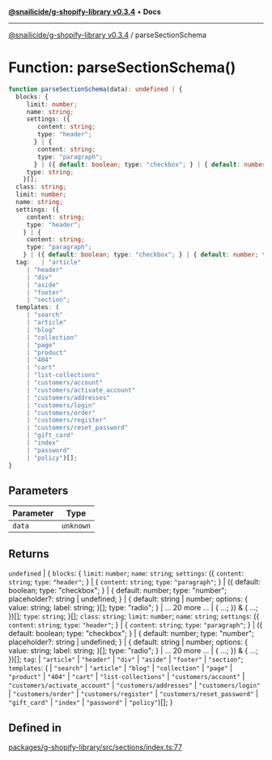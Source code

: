 [**@snailicide/g-shopify-library v0.3.4**](../README.md) • **Docs**

---

[@snailicide/g-shopify-library v0.3.4](../README.md) / parseSectionSchema

# Function: parseSectionSchema()

```ts
function parseSectionSchema(data): undefined | {
  blocks: {
     limit: number;
     name: string;
     settings: ({
        content: string;
        type: "header";
       } | {
        content: string;
        type: "paragraph";
       } | ({ default: boolean; type: "checkbox"; } | { default: number; type: "number"; placeholder?: string | undefined; } | { default: string | number; options: { value: string; label: string; }[]; type: "radio"; } | ... 20 more ... | { ...; }) & { ...; })[];
     type: string;
    }[];
  class: string;
  limit: number;
  name: string;
  settings: ({
     content: string;
     type: "header";
    } | {
     content: string;
     type: "paragraph";
    } | ({ default: boolean; type: "checkbox"; } | { default: number; type: "number"; placeholder?: string | undefined; } | { default: string | number; options: { value: string; label: string; }[]; type: "radio"; } | ... 20 more ... | { ...; }) & { ...; })[];
  tag:   | "article"
     | "header"
     | "div"
     | "aside"
     | "footer"
     | "section";
  templates: (
     | "search"
     | "article"
     | "blog"
     | "collection"
     | "page"
     | "product"
     | "404"
     | "cart"
     | "list-collections"
     | "customers/account"
     | "customers/activate_account"
     | "customers/addresses"
     | "customers/login"
     | "customers/order"
     | "customers/register"
     | "customers/reset_password"
     | "gift_card"
     | "index"
     | "password"
     | "policy")[];
}
```

## Parameters

| Parameter | Type      |
| --------- | --------- |
| `data`    | `unknown` |

## Returns

`undefined` | \{ `blocks`: \{ `limit`: `number`; `name`: `string`; `settings`:
(\{ `content`: `string`; `type`: `"header"`; } | \{ `content`: `string`; `type`:
`"paragraph"`; } | (\{ default: boolean; type: "checkbox"; } | \{ default:
number; type: "number"; placeholder?: string | undefined; } | \{ default: string
| number; options: \{ value: string; label: string; }\[]; type: "radio"; } | ...
20 more ... | \{ ...; }) & \{ ...; })\[]; `type`: `string`; }\[]; `class`:
`string`; `limit`: `number`; `name`: `string`; `settings`: (\{ `content`:
`string`; `type`: `"header"`; } | \{ `content`: `string`; `type`: `"paragraph"`;
} | (\{ default: boolean; type: "checkbox"; } | \{ default: number; type:
"number"; placeholder?: string | undefined; } | \{ default: string | number;
options: \{ value: string; label: string; }\[]; type: "radio"; } | ... 20 more
... | \{ ...; }) & \{ ...; })\[]; `tag`: | `"article"` \| `"header"` \| `"div"`
\| `"aside"` \| `"footer"` \| `"section"`; `templates`: ( \| `"search"` \|
`"article"` \| `"blog"` \| `"collection"` \| `"page"` \| `"product"` \| `"404"`
\| `"cart"` \| `"list-collections"` \| `"customers/account"` \|
`"customers/activate_account"` \| `"customers/addresses"` \| `"customers/login"`
\| `"customers/order"` \| `"customers/register"` \| `"customers/reset_password"`
\| `"gift_card"` \| `"index"` \| `"password"` \| `"policy"`)\[]; }

## Defined in

[packages/g-shopify-library/src/sections/index.ts:77](https://github.com/gbtunney/snailicide-monorepo/blob/master/packages/g-shopify-library/src/sections/index.ts#L77)
